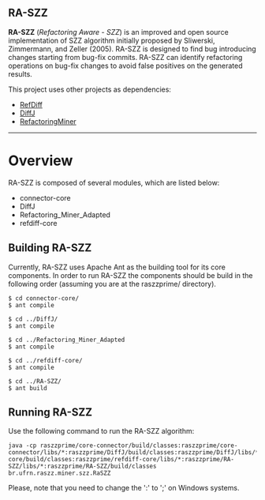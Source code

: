 ## RA-SZZ ##
**RA-SZZ** (*Refactoring Aware - SZZ*) is an improved and open source
implementation of SZZ algorithm initially proposed by Sliwerski, Zimmermann,
and Zeller (2005). RA-SZZ is designed to find bug introducing changes starting
from bug-fix commits.  RA-SZZ can identify refactoring operations on bug-fix
changes to avoid false positives on the generated results.

This project uses other projects as dependencies:
- [RefDiff](https://github.com/aserg-ufmg/RefDiff)
- [DiffJ](https://github.com/jpace/diffj)
- [RefactoringMiner](https://github.com/tsantalis/RefactoringMiner)

---
# Overview

RA-SZZ is composed of several modules, which are listed below:

- connector-core 
- DiffJ
- Refactoring\_Miner\_Adapted
- refdiff-core

## Building RA-SZZ

Currently, RA-SZZ uses Apache Ant as the building tool for its core components.
In order to run RA-SZZ the components should be build in the following order (assuming you are
at the raszzprime/ directory).

```
$ cd connector-core/
$ ant compile

$ cd ../DiffJ/
$ ant compile

$ cd ../Refactoring_Miner_Adapted
$ ant compile

$ cd ../refdiff-core/
$ ant compile

$ cd ../RA-SZZ/
$ ant build
```

## Running RA-SZZ

Use the following command to run the RA-SZZ algorithm:

```
java -cp raszzprime/core-connector/build/classes:raszzprime/core-connector/libs/*:raszzprime/DiffJ/build/classes:raszzprime/DiffJ/libs/*:raszzprime/RefactoringMiner_Adapted/build/classes:raszzprime/RefactoringMiner_Adapted/libs/*:raszzprime/refdiff-core/build/classes:raszzprime/refdiff-core/libs/*:raszzprime/RA-SZZ/libs/*:raszzprime/RA-SZZ/build/classes br.ufrn.raszz.miner.szz.RaSZZ
```

Please, note that you need to change the ':' to ';' on Windows systems.




